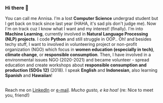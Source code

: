 ### Hi there 👋

You can call me Annisa. I'm a lost **Computer Science** undergrad student but I get back on track since last year (HAHA, it's sad pls don't judge me). Now I'm on track cuz I know what I want and my interest! (finally). I'm into **Machine Learning**, currently involved in **Natural Language Processing (NLP) projects**. I code **Python** and still struggle in OOP.. Oh! and besides techy stuff, I want to involved in volunteering project or non-profit organization (NGO) which focus in **women education (especially in tech)**, **climate change**, or **responsible consumption**. Then, I have involved in a environmental issues NGO (2020-2021) and became volunteer - spread education and create workshops about **responsible consumption and production (SDGs 12)** (2018). I speak **English** and **Indonesian**, also learning **Spanish** and **Hawaiian**!

<br> Reach me on [LinkedIn](https://linkedin.com/in/annisann) or [e-mail](ennoza41@gmail.com). *Mucho gusto, e ka hoa!* (re: Nice to meet you, friend!)

<!--
**annisann/annisann** is a ✨ _special_ ✨ repository because its `README.md` (this file) appears on your GitHub profile.

Here are some ideas to get you started:

- 🔭 I’m currently studying Computer Science at Brawijaya University, Indonesia.
- 🌱 I’m currently learning Machine Learning, especially in NLP.
- 👯 I’m looking to collaborate on ...
- 🤔 I’m looking for help with ...
- 💬 Ask me about ...
- 📫 How to reach me: ...
- 😄 Pronouns: ...
- ⚡ Fun fact: ...
-->
